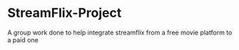 # StreamFlix-Project
A group work done to help integrate streamflix from a free movie platform to a paid one
